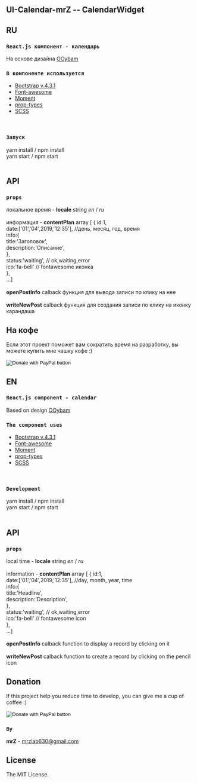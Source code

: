 ## UI-Calendar-mrZ -- CalendarWidget


## RU

### `React.js компонент - календарь`
На основе дизайна [OOybam](https://codepen.io/chrisdpratt/pen/OOybam) 
<br/>

### `В компоненте используется`
* [Bootstrap v.4.3.1](https://getbootstrap.com/docs/4.0/getting-started/introduction/) 
* [Font-awesome](https://fontawesome.ru) 
* [Moment](http://momentjs.com/) 
* [prop-types](https://reactjs.org/docs/typechecking-with-proptypes.html) 
* [SCSS](https://sass-lang.com/) 
<br/>

                 
### `Запуск`
yarn install / npm install<br/>
yarn start / npm start<br/>
<br/>


## API

### `props`

локальное время - **locale** string *en* / *ru*
<br/>
<br/>
информация - **contentPlan** array [ {
                                   id:1,<br/>
                                   date:['01','04',2019,'12:35'], //день, месяц, год, время<br/>
                                   info:{<br/>
                                       title:'Заголовок',<br/>
                                       description:'Описание',<br/>
                                   },<br/>
                                   status:'waiting', // ok,waiting,error<br/>
                                   ico:'fa-bell' // fontawesome иконка<br/>
                               },<br/>
                               ...]
<br/>
<br/>
**openPostInfo** calback функция для вывода записи по клику на нее
<br/>
<br/>
**writeNewPost** calback функция для создания записи по клику на иконку карандаша
<br/>

## На кофе
Если этот проект поможет вам сократить время на разработку, вы можете купить мне чашку кофе :)

<form action="https://www.paypal.com/cgi-bin/webscr" method="post" target="_top">
<input type="hidden" name="cmd" value="_s-xclick" />
<input type="hidden" name="hosted_button_id" value="3FYLY9YVBTSEL" />
<input type="image" src="https://www.paypalobjects.com/en_US/RU/i/btn/btn_donateCC_LG.gif" border="0" name="submit" title="PayPal - The safer, easier way to pay online!" alt="Donate with PayPal button" />
<img alt="" border="0" src="https://www.paypal.com/en_RU/i/scr/pixel.gif" width="1" height="1" />
</form>



## EN


### `React.js component - calendar`
Based on design [OOybam](https://codepen.io/chrisdpratt/pen/OOybam) 
<br/>

### `The component uses`
* [Bootstrap v.4.3.1](https://getbootstrap.com/docs/4.0/getting-started/introduction/) 
* [Font-awesome](https://fontawesome.ru) 
* [Moment](http://momentjs.com/) 
* [prop-types](https://reactjs.org/docs/typechecking-with-proptypes.html) 
* [SCSS](https://sass-lang.com/) 
<br/>


### `Development`
yarn install / npm install<br/>
yarn start / npm start<br/>
<br/>


## API

### `props`

local time - **locale** string *en* / *ru*
<br/>
<br/>
information - **contentPlan** array [ {
                                   id:1,<br/>
                                   date:['01','04',2019,'12:35'], //day, month, year, time<br/>
                                   info:{<br/>
                                       title:'Headline',<br/>
                                       description:'Description',<br/>
                                   },<br/>
                                   status:'waiting', // ok,waiting,error<br/>
                                   ico:'fa-bell' // fontawesome icon<br/>
                               },<br/>
                               ...]
<br/>
<br/>
**openPostInfo** calback function to display a record by clicking on it
<br/>
<br/>
**writeNewPost** calback function to create a record by clicking on the pencil icon
<br/>

## Donation
If this project help you reduce time to develop, you can give me a cup of coffee :)

<form action="https://www.paypal.com/cgi-bin/webscr" method="post" target="_top">
<input type="hidden" name="cmd" value="_s-xclick" />
<input type="hidden" name="hosted_button_id" value="3FYLY9YVBTSEL" />
<input type="image" src="https://www.paypalobjects.com/en_US/RU/i/btn/btn_donateCC_LG.gif" border="0" name="submit" title="PayPal - The safer, easier way to pay online!" alt="Donate with PayPal button" />
<img alt="" border="0" src="https://www.paypal.com/en_RU/i/scr/pixel.gif" width="1" height="1" />
</form>


### `By`
**mrZ** - mrzlab630@gmail.com

## License

The MIT License.



